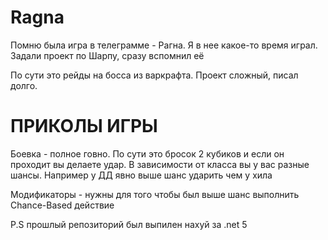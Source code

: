 # Ragna
Помню была игра в телеграмме - Рагна. Я в нее какое-то время играл.
Задали проект по Шарпу, сразу вспомнил её

По сути это рейды на босса из варкрафта.
Проект сложный, писал долго.

# ПРИКОЛЫ ИГРЫ
Боевка - полное говно. По сути это бросок 2 кубиков и если он проходит вы делаете удар.
В зависимости от класса вы у вас разные шансы. Например у ДД явно выше шанс ударить чем у хила

Модификаторы - нужны для того чтобы был выше шанс выполнить Chance-Based действие

P.S прошлый репозиторий был выпилен нахуй за .net 5
